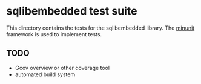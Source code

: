 # sqlibembedded test suite
This directory contains the tests for the sqlibembedded library. The [minunit](https://github.com/siu/minunit) framework is used to implement tests. 
## TODO
* Gcov overview or other coverage tool
* automated build system
